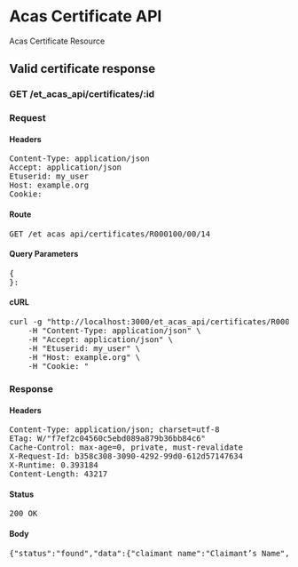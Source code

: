 # Acas Certificate API

Acas Certificate Resource

## Valid certificate response

### GET /et_acas_api/certificates/:id
### Request

#### Headers

<pre>Content-Type: application/json
Accept: application/json
Etuserid: my_user
Host: example.org
Cookie: </pre>

#### Route

<pre>GET /et_acas_api/certificates/R000100/00/14</pre>

#### Query Parameters

<pre>{
}: </pre>

#### cURL

<pre class="request">curl -g &quot;http://localhost:3000/et_acas_api/certificates/R000100/00/14&quot; -X GET \
	-H &quot;Content-Type: application/json&quot; \
	-H &quot;Accept: application/json&quot; \
	-H &quot;Etuserid: my_user&quot; \
	-H &quot;Host: example.org&quot; \
	-H &quot;Cookie: &quot;</pre>

### Response

#### Headers

<pre>Content-Type: application/json; charset=utf-8
ETag: W/&quot;f7ef2c04560c5ebd089a879b36bb84c6&quot;
Cache-Control: max-age=0, private, must-revalidate
X-Request-Id: b358c308-3090-4292-99d0-612d57147634
X-Runtime: 0.393184
Content-Length: 43217</pre>

#### Status

<pre>200 OK</pre>

#### Body

<pre>{"status":"found","data":{"claimant_name":"Claimant’s Name","respondent_name":"Respondent’s Name","certificate_number":"R000100/00/14","date_of_issue":"2017-12-01T12:00:00.000Z","date_of_receipt":"2017-01-01T12:00:00.000Z","message":"CertificateFound","method_of_issue":"Email","certificate_base64":"JVBERi0xLjQKJeLjz9MKMiAwIG9iago8PC9MZW5ndGggMTU5MC9GaWx0ZXIv\nRmxhdGVEZWNvZGU+PnN0cmVhbQp4nK1Y2XLaSBT9Fb3FqRravS+PGOMpp5zN\noWqWyosM7aAJSESIZPz3c1oSphsw9mTGVNlIvZ2+5y7nmmUUnwHDLysZcZRS\nLiXLpsvsW8baQZZpRYR0zllpMsmJcv13TBrEYzRbZoo74hSljPOwfJG+4JpQ\niTOo4xhKFqdD8+y3rIwgCIAzCl9bYM4S6h4PBf54MU22wvzz31l2WWUf28/x\nWxlN2gVMiZ+4lXainW6UcvvX2hvr7nUxyc6vhvh5kzGWTe57TC0NjBGqAg+U\nZ5MlXnzJzsbD25s/Xk/+ys6y9vfo/bvR9c31cHL9/l14ARREcPCiJRZMZv08\nQaw2lErh+rej8e3k+up6NJyMd7sNGOzFnMCJxuEJeDXOZ1g1uczOBruZFvtx\nTGuNEsbGy9Wielj6sonATeriblPmi3X0bjiNZzAAbWEbA6Kwo5FqH7d21rHt\nbdbMDnfrx5OIRZpJSowwsLbTgTvY9mlrAkge4xqPoodbf+9rX0797h2jmjhh\nKRVqi+XdZnnn63hZ2N3Sc2bPlWsXCUVkYENaE18LuD8myLUljIIgzl+A/ENd\nrVd+2hTffewJi7xY5rH9E/5uohmvHtf4uinui2ne+MFNVX3drHi7UFPiDOJK\nUNnz2/tHPND5h3Xhdu2cq0Uec8up+WX3qDhxDpawwvZbXlX1sjOfcEQLABUm\nIf/sU0NaOI4YHryN8WT4V1/VX3xM4mi+qafzDipDIKjepAdQh/WmnPlFtPRT\nU3vfxGYTorXa27yczv26AdRX2XYfpU03yNTOmvLNn4lrphQzHSIzJCumfpbj\nW79eVQB+iuXrclZ8L2abfLFDdutXtV9jmZ91ScIQZUNeojbmF0Hw6X1LiCTa\nMkTjY744Ho2jRbXe1L73DeQOwYNt2KHB+XA2A4SYrJuibFci9KWi24x1+VTG\nYu0plhHBbJyg/tdD+BOH9O5w2c/YpgRi2wqodb/ppPpRdsaIhgaJ0zy3xaja\nlM3DCzYZXuy24Yq41rVQtLpthhejE77INWoWFXBF87wrXiI7RBat7ncPUhIu\nd0ENA9Z+6otVnAbuHqIkgLohUF7FY5bfy8Lx5mfNPD43TtBWEmrhalxt9ymr\nPpEVVcuAZoSj8sOH2UkP5jI64m0eYUX+YvaUDZ0h3AgcwV8Qz//KiMV6vYlm\nCwbUuImw2wmxTR9NCD1mt14bp8n4LGaBWcNw252aeZEk0F1BSKzNdBAxzPxn\nqwmO1CJR9kHf81Z765t5NXvKP/bM5FD9rYaZ2JbyVrBI1B2kOpUWj4PIHy/z\nYnEKOAoYuHZWC/E88MkLzHoWT3GOcAGOud2Cb6qWMNae6oTTJ+FPq/K+qJdJ\n9HTVWBtiQqrnIpEgaXQhgSgbSqwR/aTV0QI0jUQGYxIVFtiMS+vyPAnpaQVp\nWPiYxR9FM989DgSHonfwCc6OqM40C9T+26aofSo0IaxlKPU9eiwK1b2TFmAN\n2zqlEj18Np5EMvJRhvaPqcjsmdjJQEttCAa2M32TJ6o2TWpGEO0QP9RtCbjz\n91VXNaEPGQQVZ9Im8Ipy3RTNpinKL7Gh0PqwQJO2R+QXGJt6P8OS+HCKnqPr\nTnrTFG1+RP43WKu5PelWeyn4lMjvpJoUkODSWSUSKXcQThJ2ZMhWcKIXlKAP\nC5+vYyRfvV8lvt7FknW4LdoXLlKPPB5/az+FeFnE2SvmjYXGTibEPVSbxI0X\nsYIsfefkBnlYwbZCiTTguoCWxBoLxnnqkN82VQJu3+0PGpKBoOiZuAkdhz4M\nm3K/Ofl85v+Gmx65LgsbqZB8VKIGiz7MSS++U5vmq5XP6zjS87vqu//8Os5w\nZbc/IsAwlF2Z3jkvYzAnvSs+ZoV8sqv00D1kr3EYSBEUHDpBwY6IfwTs1Ndl\nElsaiiI0YMJsFfFeZVzmDVoAcqJCSDRHnCPWNOs9uu3sL0bgfL+zx2lGB/dm\nrX+P8zrhZQSExaJ4vOO2R9msVlUdm+f9Pbw6pvkQlQN/Ikh9/oK69TIgoVil\nLnGATKLqBO0q1TZNRlCFJsLiVKOSkjRgdqe1Dxz6p6BdvgjaxOdt5RQUfWgI\nKJ3gOhCNFCkmrh5chL8q6K/u32aJl6MT5XsEfcz+AbIkqXYKZW5kc3RyZWFt\nCmVuZG9iagozIDAgb2JqCjw8L1R5cGUvWE9iamVjdC9Db2xvclNwYWNlL0Rl\ndmljZVJHQi9TdWJ0eXBlL0ltYWdlL0JpdHNQZXJDb21wb25lbnQgOC9XaWR0\naCAzMjcvTGVuZ3RoIDY0NzcvSGVpZ2h0IDExMi9GaWx0ZXIvRENURGVjb2Rl\nPj5zdHJlYW0K/9j/4AAQSkZJRgABAQEAYABgAAD/4QBaRXhpZgAATU0AKgAA\nAAgABQMBAAUAAAABAAAASgMDAAEAAAABAAAAAFEQAAEAAAABAQAAAFERAAQA\nAAABAAAOw1ESAAQAAAABAAAOxAAAAAAAAYagAACxj//bAEMACAYGBwYFCAcH\nBwkJCAoMFA0MCwsMGRITDxQdGh8eHRocHCAkLicgIiwjHBwoNyksMDE0NDQf\nJzk9ODI8LjM0Mv/bAEMBCQkJDAsMGA0NGDIhHCEyMjIyMjIyMjIyMjIyMjIy\nMjIyMjIyMjIyMjIyMjIyMjIyMjIyMjIyMjIyMjIyMjIyMv/AABEIAHABRwMB\nIgACEQEDEQH/xAAfAAABBQEBAQEBAQAAAAAAAAAAAQIDBAUGBwgJCgv/xAC1\nEAACAQMDAgQDBQUEBAAAAX0BAgMABBEFEiExQQYTUWEHInEUMoGRoQgjQrHB\nFVLR8CQzYnKCCQoWFxgZGiUmJygpKjQ1Njc4OTpDREVGR0hJSlNUVVZXWFla\nY2RlZmdoaWpzdHV2d3h5eoOEhYaHiImKkpOUlZaXmJmaoqOkpaanqKmqsrO0\ntba3uLm6wsPExcbHyMnK0tPU1dbX2Nna4eLj5OXm5+jp6vHy8/T19vf4+fr/\nxAAfAQADAQEBAQEBAQEBAAAAAAAAAQIDBAUGBwgJCgv/xAC1EQACAQIEBAME\nBwUEBAABAncAAQIDEQQFITEGEkFRB2FxEyIygQgUQpGhscEJIzNS8BVictEK\nFiQ04SXxFxgZGiYnKCkqNTY3ODk6Q0RFRkdISUpTVFVWV1hZWmNkZWZnaGlq\nc3R1dnd4eXqCg4SFhoeIiYqSk5SVlpeYmZqio6Slpqeoqaqys7S1tre4ubrC\nw8TFxsfIycrS09TV1tfY2dri4+Tl5ufo6ery8/T19vf4+fr/2gAMAwEAAhED\nEQA/APfaKKKACis7WNbsdDtfPvZdueEjXlnPsK8z1nx7qupFo7VvsUHYRH5z\n9W/wxW1OhOptsZVK0ae+56ndajZWIzd3cEHceZIFz+dY03jnw9CcfbvMPokT\nH9cYrx13eRy8js7HksxyTTa6o4OPVnK8XLoj1z/hYeg/37j/AL9U5fiDoDHB\nmnT3MJ/pXkNFV9UpkfWqh7bb+LdBuiBHqcAJ/wCemU/9CArXjlSaMSROroej\nKcg1891ZstRvNOl8yzuZYG77Gxn6jvUSwa+yzSOMf2ke/UV594e+IfmOttrI\nVSeBcoMD/gQ/qPyrv1YOoZWBUjIIPBrjqU5QdpHXCpGavEdRWZqut2ukx/vT\nvmYfLEp5P19BXEajr19qRKySmOI/8so+B+Pr+NVCjKevQmdWMNDubnXNNtCR\nLdx7h/CnzH9KzZPGenLwkVw//AQB/OuForoWHitzneIk9jt/+E1s/wDn2n/T\n/Gp4vF+lyHD+dF7umf5E1wNFP6vAX1iZ6pa6haXq5triOT2VuR+HWrNeSI7R\nuHRirDoVOCK6XSPFksLLDqBMkfQS/wAS/X1/nWU8O1rE2hiE9JHbUUyORJY1\nkjYMjDIYHgisXxB4qsdAj2yHzrphlYEPP1J7CsIxcnZG0pKKuzdrPvNb0vTy\nRdX9vEw6oXG78hzXk2reL9X1dmV7kwQHpDCdox7nqfxrBrrhg39pnJPF/wAq\nPYZvH3h+I4W6kl/3IW/qBUX/AAsPQf79x/36/wDr15HRWv1SmZ/W6h7BH4/8\nPyH5rmSP/fhb+gNadp4i0e9IFvqVuzHopcKT+Bwa8MopPCQ6Maxc+qPobNLX\nhml+ItV0hl+yXbiMf8snO5D+B/pXpPhrxpa62y21wotr09Ez8sn+6fX2/nXN\nUw0oK+6OiniIz02Z1VITgZJrM1jXLfSYsP8AvJ2HyxA8/U+grhtQ1q+1Jz50\npEZ6RIcKPw7/AI1FOjKevQupWjDQ7u51/TLUkSXaFh2T5j+lUH8ZaapwI7lv\ncIP6muDoroWHj1Od4iXQ7hfGlj/Fb3I+gU/1qeLxdpcmNzSx/wC/H/hmuAop\n/V4C+sTPUrXVLG8OLe6idj0Xdg/l1q3XkVa+n+I9Q08hfMM0Q6xyHP5HqKzl\nhv5WaRxK+0j0ais3StatdWjzEdsqjLRN1H+IrSrmaadmdKaaugooopDCqGs6\ntBouly3s/IQYVM8ux6AVfryz4jao1xrMenq37q1QFh6uwz/LH61rRp+0nYyr\nVOSFzl9T1O61e+ku7uQtI54HZR2A9qp0UV6ySSsjym23dhRRXXaF4CvdVt0u\nrqUWkDjKArudh647CpnOMFeTKjCU3aJyNFenH4Zaft4v7rd64XH8q5XxH4Ov\nNAjFwJBcWhO3zFXBU9sj+tRGvTk7JlyoTirtHN0UUVsYhXZeF/GkmnWb6XOf\nNkK5tNx+76g+3cVxjMEUsxwoGSaxLO9d9etrjJH71QB6KTjH5GplTU1ZjVV0\n5Jo9KnnluZ3mmcvI5yzHvUdFFYmwUUVpaTotzq0h8vCRKfmkboPYeppNpK7G\nk27IzaK7P/hCbfy8fbJd/rtGPy/+vXPatotzpEg8zDxN92RRwfY+hqY1Yydk\nypUpRV2jNoooqyC0njOTw5ZNbZDvPxbq3RG9fp/XHvXH3FxNd3ElxcSNJLId\nzOx5Jrn9dvjfatM+cxodifQf49a1LKf7RaRuTlsYb6ito0lHXqzB1nN8vRFi\niilVWdgqglicAAck1QCUV3ek/Dee4gWbUrk25bnyY13MB7noD+daE3wxszGf\nI1GdX7F0DD9MVg8RTTtc3WHqNXseaUVpa1ol3oV99mu1HI3I6/dceorNrZNN\nXRi007MKhubv7FF5wJDqfkwcHd2qasHV5zJdeWD8sYx+NUldkTlyq52+j61L\nrls1xdSF7pWxKx7nsf8APpWjXF+DZGGozx/wtDuP1BH+JrtKxnFRdka05OUb\nsKKdHG80qRxqWdyFUDuTXXWfguPYrXtwxY9Ui4A/E9aynOMNzaFOU9jj6K77\n/hEdLxjE3131TuvBURUm0unVuyyjIP4is1XgzR0Jo42ird/pt1ps3l3MRXP3\nWHKt9DVQAsQFBJPQDvWyaaujFpp2ZJBPLbTpNC5SRDlWHavR9E1VNWsRLwsq\n/LIvof8AA1y2meE7q62yXhNvEf4cfOfw7fj+VdhYada6dCY7WIID949S31Nc\nteUGrLc6qEZrV7FuiiiuU6gqjeaNpuoEm7sbeZj1Zoxu/PrV6imm1sJpPc5K\n8+Hmh3GTCJ7Y9vLkyP8Ax7NYN58MrpMmy1CKQf3ZkKH8xmvS6StY4ipHqZSo\nU5dDynS/A2qRa9aLqFoDaCTdI6uGUgDODjnnGPxr1YVXutQs7Fc3V3BAOv7y\nQL/Osa48ceH7fI+3eYw7Rxsf1xj9ac5VKzTsEI06Ktc6KsTxeobwnqIIB/dZ\n/UVkv8SdFU4WG9f3WNf6tWTrfj6x1PRrqyitLlHmTarNtwP1pwo1FJOwp1qf\nK1c8/ooor1DyzO1eby7YRjrIf0H+RWVYf8hG1/67J/MVY1iTdeBf7igVXsP+\nQja/9dk/mK0S0OeTvM9QooorjO8dHG00qRIMu7BVHqTXqVhZx2FlFbRjhBgn\n1Pc1wPhqET69bAjhCX/IHH64r0euTEy1UTrw0dHIKrahZpf2MttIBh14Poex\nqzRXOnZ3Olq+h5dHpGozMVjs5jg4J2ED8+laEXhHVJhh1jhz3d+n5Zr0Git3\niZdDnWHj1PKf+FLQMM/2xJGfTyg4/PIqP/hVmpWETLaXdvOuc4dirH9MfrXr\nVJT+t1erF9Uo9EeK3Pg/X7XO/TZXHrEQ/wDImtfwHokreImmvbaSP7Km9VkQ\nr854HX8TXqdULvW9LsSRdahbxsOqmQbvy61TxM5xcbCWGhCSlcv0tcxP4+8P\nwkhbmSbH/POJv64qm/xL0dc7La9Y9vkUA/8Aj1YqjUfQ2damupV+J6r9i09s\nfMJHAP1A/wAK81rrPF3iu18Q21tFb280RicsTJjnI9jXJ16NCLjTSZ51eSlN\ntBXK3DF7mVj3cn9a6quWuV2XUq+jn+ddEDkq7I3PB3/IXl/64H/0Ja7euI8H\nf8heX/rgf/Qlrt6yq/EbUPgJrW4a0u4bhAC0bhgD3xXoFl4k028RcziGQ9Ul\nOMfj0rzmiuapSU9zqp1XDY9bR0kXcjKy+qnIpa8lSR423I7K3qpxV2LW9Tgx\nsvpuOgZtw/WsXhn0ZusSuqPRr2zgv7V7edNyMPxB9R71V03Q7LTADFHul7yv\ny34en4Vylv4w1GI4mWKYd8rtP6f4Vt2fjCxnIW4R7dj3PzL+Y5/SodOpFW6F\nqpTk79ToqKjimjnjEkMiyIejKcg1JWBsFFFFABRRXA+N/Fz2rtpWnSbZsYnl\nXquf4QfX1Parp03OVkRUqKEbs2de8aadorNCn+lXY6xRnhT/ALTdvp1rz/U/\nG2takSoufs0R/gt/l/Xr+tc6eTk9TRXpU8PCHmzzqlec/IVmZ2LOxZj1JOSa\nSiitzAKK1rHwzrOpKGttPmKHo7jYp/FsZ/CtG88C6rp+mT31zJbKkK7igclj\n+mP1qHUgna5apzavY5iiiirIOb1E7tQmPvj9KbYf8hK1/wCuyfzFO1IbdQlH\nuD+gpth/yErX/rsn8xWvQ5X8R6hRRRXEeidD4OXdrTn+7Cx/UD+td5XB+DWx\nrMgx96Bh+q13lcWI+M7cP8AUUUVgbhRRTXdY0Z3YKqjJJPAFAA7rGjO7BUUZ\nZmOABXEa38Rba1ZoNKiFzIOPOfiMfTu36VzPi3xbNrdw1tbM0enocBQceb/t\nH29BXL130cKrXmcNXFO9oGrqPiXV9ULC6vpTGf8Almh2r+Q6/jWVRRXYkkrI\n4223dhRTkR5HCRozs3AVRkmt2z8F69egMti0SH+KZgn6Hn9KUpRjuxxjKWyM\nCitrXfDF74eit3vJYGM5IURMTjGOuQPWsWiMlJXQSi4uzCsXV7YrKLhR8rcN\n7GtqmuiyIUcAqeCDVp2ZnKPMrFTwd/yF5f8Argf/AEJa7euc8K6Lcf2zcNao\n0qi3Zio5YDcv510ZBBIIII6isqjTkaUYtQ1CiiiszUKKKKACiiigC1Y6jdad\nN5ltKV/vL/C31Fd7ouuQ6tEQB5dwgy8ef1HtXnFTWl1LZXUdxC2JEOR7+1Z1\nKSmvM1p1XB+R6vRUFldJe2cVzH92RQ2PT1FFee1Y707lfW9QGlaNd3vBMUZK\ng92PA/UivCZJHmleWRizuxZmJ5JPU16x8RZGTwvtHR50U/Tk/wBK8lr0cJG0\nGzz8XK80gooorrOQfFE88yQxKXkkYKqjqSeAK9d8OeDbHRoY5riNLi+wC0jD\nIQ+ij+vWvNPDMiR+JtNaQgL56jJ9zgV7iK4sXOStFHbhIRd5MWsXxd/yKmo/\n9cv6itqsXxd/yKmo/wDXL+orjp/GjrqfAzxKiiivZPHMLWI9t2r44Zf1H+RV\naw/5CVr/ANdk/mK1tWh8y03gcxnP4d6ybD/kI2v/AF2T+YrRPQ55q0z1Ciii\nuM7zW8NTiDXrcscB8p+Y4/XFej15JHI0UqSIcOhDKfQivTtM1GLU7FLiMjJG\nHX+63cVy4mOqkdeGlo4l2iiiuU6SG6uEtLWW4k+7GpY++K858aeO4DoYs0jl\nhluW2ueCNg68/l29a2vFetLKP7Ot3DKDmZh6j+GvIPGTk6jbx9lhz+ZP+Fd2\nGoJtORwYqu4pqI5L+1k6TKP97j+dTqysMqQR6g1yVWbGJprtFUkAHLEHsK9F\nxPNVVt2sdLWloWjT67qkdlCdoI3SORnYo6n/AD61m13XwykjGp30Zx5jQgr9\nAef5isKsnGDaOqlFSmkzutI0HTtEgEdnAobGGlYZdvqf6dK06QUteQ227s9Z\nJJWR5/8AFD/j30z/AHpP5LXnFej/ABQ/499M/wB6T+S15xXp4b+EjzMT/FYU\nUUEhRkkADqTXQYHZfDT/AJGO4/69G/8AQ0r0e90ix1Dm4tkZv744b8xXjPhD\nxAbLWrj7GFaQ2zLvYcD5l6eteiaF4pIb7PqUmQT8kx7ex9veuHEU58/Mjuw9\nSHJyslufBUTZNrdOn+zIu79RismfwnqkROxI5gP7j/44r0BWDKGBBBGQR3pa\n51Xmjd0IM8um0rUIP9ZZTgDvsJH51UIKnDAgjsa9cqKa3guF2zQxyL6OoP8A\nOtFie6M3huzPJ6K6DxTpNvp08MtsNiTZzH2BGOn51z9dMZKSujmlFxdmFFFF\nMR3fg2YyaO8Z/wCWcpA+hAP880U3wWhGlTOejTHH4AUV59X42ehS+BEfj+2a\n48KTMoz5MiSH6Zx/WvIK+gLu2ivbOa1mGY5kKMPYjFeF6pps+k6lNZXA+eJs\nA9mHYj2Irswk/dcTkxcHzKRTooorsOMASDkHBHQiu+0f4kSQQJDqls820Aed\nERuP1B4J981wNFZzpxmrSLhUlB3ien3HxN05YybayupJOwk2oPzBP8q4vW/F\nWp66dk8gjt85EEfC/j6/jWJRUwoQg7pFTrTmrNhRRRWxkIwDKVIyCMEVhR2z\nWus28Zzt85Cp9RkVvUi2qXV3bBiFZZVIY9uRTTsTKPMdXRU11azWdy8E6FJF\nPIP+elQ1zbnS0FWLO+ubCbzbWVo2746H6jvVeihq+4JtbHSR+NL5Vw9vAxx1\nAI/rVO+8T6leoY/MWGM9ViGM/j1rHoqFTgnexbqzatcK4/xnCRc2s2OGQpn6\nHP8AWuwrM17TjqOmPGgzMh3x+5Hb8a2g7SMKkeaLSPOq39LtPs8HmOP3j8/Q\nVV07TmLiadSAPuoRyT71s1vJ9Dnpwtqwqzp9/caZfRXlq+yaM5B7H1B9qrUV\nDV9GbJ21R6XZfE20aIC+sZ0kxyYSGBP4kY/Wor/4mxbCunWDliOHuCAB+AJz\n+dec0Vh9Wp3vY2+s1LWuXdT1W91e6NxeztK/RQeAo9AO1UqKK3SSVkYttu7I\n55fIgaTaW2jOBXPXV9NdH5jhOyjpXS9RzWHqGnGEmWEEx9SP7v8A9arjYyqJ\n20L/AIO/5C8v/XA/+hLXb1w3hBtussP70LD9Qf6V3NZVfiNaHwGlp2u32mYW\nKTfF/wA8n5H4en4V0lt40tXAFzbyxt3KYYf0riaK55UoS3R1Rqyjsz0H/hLN\nK2582Qn08s5qpceNLVVIt7eWRuxfCj+tcTRULDwKeImXNS1O51W4864I4GFR\neAoqnRRWySSsjFtt3YUAEkADJPQUV1XhjQWeRNQulxGvMKH+I/3vp6VM5qKu\nyoQcnZHSaNZHT9Kgt2++Fy/+8eTRV4UV5zd3dnopWVkLWD4m8MW/iG1GSIru\nMfupsf8Ajp9R/L+e9RTjJxd0EoqSszwbU9HvtHuDDe27Rn+Fuqt9D3qjX0Fc\nW8F1CYbiFJY26o6hgfwNc3d+ANBumLJDNbk9fJk/oc12wxat7yOGeEf2WeQ0\nV6mnw00gMS11esM8Deo/9lrZsPCOh6cwaKwR5B/HN85/XgfhVvFwWxKwk3ue\nW6P4V1XWmVoIDHAf+W8o2pj29fwrux4HsdP8PX0cSm4vngYCZxznGQFHb+dd\nliiuWeJnJ9kdMMNCK7nzxRXv39nWJOTZ2/8A36X/AAo/s6x/58rf/v0v+Fb/\nAFxdjH6m+54DR0r37+zrH/nyt/8Av0v+FH9nWP8Az5W//fpf8KPri7B9Tfcx\nrAWfizw7a3E6gylNrOv3kccH9ece9YGoeFr+yJaFftMX96MfMPqP8M13sUEU\nC7YYkjUnJCKAM/hUlcyrOL93Y6ZUlJe9ueRsrKxVgQw6gjkUlerT2dtdDE9v\nFL/voDWfJ4Z0h+fsgU/7LsP61ssTHqjB4Z9Gec0V6GPCukAg/Z2PsZG/xq1B\noemW5zHZRZHdhu/nTeJiCw8jz2z028v2Atrd3H97GFH49K67SfCkNoyzXrLP\nKOQg+4p/rXRgBQAAAB0ApaxnXlLRaG0KEY6vU4fxZ4I/tCR9Q0sKt03MkOcC\nT3Hof5/z80ngmtZmhnieKVDhkcYIr6Dqnf6VYanHsvbSKcDgFl5H0PUfhV0s\nS4q0tUZ1cMpO8dGeCUV6xP8ADnRJWJje6hz0CSAgfmCf1psHw30WMgyS3cvq\nGkAB/IZ/Wun61TOf6rUPKlUswVQSxOAAOtdZongLUtRKy3oNlbHn5x+8Yey9\nvxr0nT9C0vSv+PKyiibH38Zb/vo81o1hPFt6QRtDCJazZ51418N2eleG7ZrC\nAKsM2JH6s24YyT9QPzrz2voWSNJUKSIroeqsMg1B/Z1j/wA+Vv8A9+l/wpU8\nVyxs1cdTC80rp2PAaK9+/s6x/wCfK3/79L/hR/Z1j/z5W/8A36X/AArT64ux\nH1N9z59tLWK31SC6jIj2t8/HBB4PH413l3pF7ZqHkgLREZEqfMhHrkV6N/Z1\nj/z52/8A36X/AAqwqqihVUBQMAAcAVE8XzPRFQwiinqeR0V6hcaTp90SZrOF\nmPVtuD+Y5qi/hTSXPEDp/uyH+tCxEeqB4aXRnntFd/8A8IjpX92b/v5UqeFt\nITrbs/8AvSN/jT+sQF9Xmed1es9Iv78jyLZyp/jYYX8zXocGlafbEGGzhUjo\ndgJ/OrlRLE9kXHDd2c3pXhO3tWWa8YTyjkJj5B/jXR0tFc8pOTuzojFRVkFF\nFFSUf//ZCmVuZHN0cmVhbQplbmRvYmoKNyAwIG9iagoyMTQ4OAplbmRvYmoK\nNiAwIG9iago8PC9MZW5ndGgxIDcgMCBSL0xlbmd0aCAxMzgyMS9GaWx0ZXIv\nRmxhdGVEZWNvZGU+PnN0cmVhbQp4nMV8C3wU1bn4OWceO7Pv3exuks1jd7N5\nb8KGZDchkLBDHpAHkBBISIJLEkggCYGEJEQI1NAqglQRtfUtvqhW20p4iKCx\noFBEra1Ura1Wiy+q1qBVSr2Q7P7PObMbguC9vfd/f7+7ycx+c+bMzDnf+/vO\nNwsgAEADNgMGVFctdGfPWbfzGG75C97qlq9u6dG8rbseAOgBALHLB/rtcx+Z\nhQBgpuG2u1f0rFydt+BUGgDs6/j4/MquDSsCge33AcCfBGBWZ3tbS+vzEc8P\nAlCGrwe57bghYga/Ex934ePE9tX96xPT7Q/jY9wGznV1L295b8foOADlN+Dj\nTatb1vegQ8yHAFTgQ2Bf07K6La3unhJ8bAeA29nT3dcfN+ddFwBVw/j5DT29\nbT0b2v4UBGCBGo/3IwBZA9wJONz3Xi4H90iSv5mHwHr0uACQimcZjmURi3tv\nBZM+8xba7UAC9ouIjw80gFcEFXzKDuCDEx0gxhfBnBqw8Fv8PYh7c2A6sINU\nkAYyQCaYAtwgC0wF2SAHeIAX5II8MA3kg1mgCBSDElAKZoM5oBxPbS6YB+aD\nKlANasBCsAg0gEbQApaB5aAVtIEVYCVoBx1gFegCq8Ea0A16wFrQC/pAP1gH\nBsC1YD3YEAwS/PxfPTt4BhiAMRgInsbbueDXwS+C54GI4S+Dn+GjT4OfBI/i\n9uPBb4LPB08EzwRfwO2Hgh8HnwseDr4V3Bv8U/CZ4C+D7+Cjg3j7bfApfOYl\n/PdUcCS4O/hw8LHgI8EH8fHu4M/x0e7gcPDXwReD91AK/B99+HjexH3FnWI3\nsX7mPaAHIPi34AeB9YHWQAPzE2DDXe4ET4LD4AT43cRFI+BF+j0A9oGj4NXL\nbvhD8BPwGPgteAd8OdF2N9gFfgGGL+u3k7buBk+Ap8B+8Cwg0roN3IZbfwZ+\nOalfN9gKbgX3gYfAGzAu1HYMmaA8gs+AGp2CfXAHsGKOKQHXYJpeB27E4zoJ\n5+K2QtxWjVt7MYVvx62HwcmrIKEQ1AE/6MScsRf3eIG2pePWRZh7Ommb/FmL\n5eMm8DB4HDyHxzWIR3YbuPcq9/shciAH5q1P8JWvwJ+iE3hGj4MtvAkosQyf\nIlhl/RS3IPgBAIHW4D+xNC9D59Aj6DawB3WCuZK2dlFebnKSLcKoUXMsyrAP\nM0mlzlJnS/t2e2m7fbuzpLkkM6Oypr60JMbhaMjMsOPmEvswbLaXDs8eaI/a\nXko6DBtdwyiplGydw9KPmzHgLHE4HPhMxKUzh4JHb550ai/Az2pfVE8eSbbm\ndvswi0/SXQxuCY2AnGtvxntnCR7AVdsvG+Js5+zm7dtnO+2ztzdvbzkU3LzM\nadc7t++trNzeU9psHwbV9cMQtz/745jh2Tc3DOub2+F0PDMyiNk19b4YhwHf\npXKhs3JBY729dHtz6L6hlmny0V4EivY64bYFeyW4bWFj/WHM1PZti+r3IYiK\nm4sa9ibic/WH7QBItBWRVtJIDuzkAFRCPOp9SKD9Yw5LAGymZ1naQI+XH4KA\ntgnhNgiWH0Jymz7chnAbK7dJtI18MKpQ8aL6yaPGGxk7ZghElIEC8Jgh8Jfp\nGR5rdbK5X3vvNbqbmuUwOAxJeAdxrwubOXCRfAMM4KsxzwNuKeYxBea14/sl\nEXKHgt8eUKv5Wj4MKA4Fz0kDBKrgSxVIFJUC2gohNOGLRCWzlYWsieP4TXyf\nAjEepaTXo1qlpNGg2iylpOxRMkpRyTNwkIOcoFNDXiEynBokYsVchNVuJ2Z8\nBQBr1PiUknNxudw8rpZr4zZyCq5VpT/j9+vPu/3GyHw/8PkLfPn5br/LNTo1\nC/q36sf9R48elb+EoxC3u4Df4WQcjBM6IiDklr5x+/im219G8VDYFLgYuAAf\nDLRwp8bWo3fHkzD+sWyzD+C5q8DOZ0Qv4PU8wpM+KiXqdKiW5yHnRYzSCwUW\nCFAAfRqdBvKiCWrJBOGh4NgBlYoC70gqcgUURJEen8Voo8DnBwgWMPAZBngK\nHCR4hF1q/XlX6DOejWdY4C8AvlHfqDHf7VqLZ+fA9DKHNvaBMRfz1tg/GB3Z\nuFPDgfbh8bcx7fD4ubvx+PVYN1yUFgowDmbC6TA/rlRXZiqLa4R1ugZTN+xA\nzco21XVwncqA4H7cW6+wehAlENnztRLmdMRFeRQMoZDD5pAcjMGMZ6vBLCDF\nkVlpYsmUNGrSXRNF5qDR6LFrAPAkJQtpBdGMSNoZE+AohrgwhrgJDHEUQ1wY\nQ1wYQxj4B0UM12WfQEz2uCvb7fJjgpMj/yimfwFFEKG/MR9zwFb94HgUprvD\nAR0Gp8GRbYm0WMwmXhHhSU5JTnY6DTnZuXm5udzdgWBAG/jsBHx464GyBUse\n2dGS6XENVH92cunNUzNdqHp8mDvlzMy579qH/5wHH5WWJ8RFjv/OkZm+GoS4\nZABjmQPrDiKGxfyAJ/2pFEHGi0VPp8Ds///FE5+HeIK/xBOjfkOO20U4grJC\nDmaCgbGaE+hT7tSFvwIiyIA9g8ckgDelazJgBpuq8CokKLGSolrRzvYolBY+\nWkjhU4U6vkFo4zsFQTCR60wcyyGgwRsELFAwLFQILOIYJOiUNmWVckjJgiUQ\nT4kO28QeCn54gEyNDc8AA4EDZGYY+PQA6YWBr+icMHCBzokAkppMil1SxQ1x\n6BKhMUHPhefoytd/jInqI7Ity/Mo/od+4IcQkxPmQMieGT93Yvzrd+Fd8D4s\nuCPjfWg90zC+At1LKNMX/ISbzX2BbW+3VMdBjcibLDBGNJmTzLnmYtMSoV5Z\nr12iX5LazLSYetCArscUYbFYPUaUnp7s4ZUWsDZDlwF1GbYMd4YvozuDs5vV\nJkJAdSyZmbrdRUgySlQQEc8cN9nIUJN4XsHzzoTElGTk9RjzchNzMPOZnZjp\nEsgZs4mwIuG+HG52XkNZ4a11jwT+tay5q31ZE9TsXv/l7bqNX29f+/Sc0nm1\nxbOfa7/1wmptV1R6ZETMkpYmmPTiIZjQ2rJievnfVy4tn1f5yZ0PfDinYs6y\nZVjm+4IfcO9wX4FI4AS/lhJYwPIqtcoYCSL5aHW0cTFczC1UNKnqNfWGpoiF\nkXozpo4URUgo6sl+QNxgRjEeM3J4RGUUZljKfFFmJsy7GDhD6coQ2hOSM+QW\nHkI+pi9JlwR1SbYkXxITz5Ir4806I7lMZyHX6HhygY6e0bUnygw96iIIlCGq\n5LAAEyRCi9FsQlfiMUIPnAnAoAc52YCLX9KyvOGaiw8/EAg2NrY0X1MPuXsf\nCs4JjH3wUWAcCu+/DxVccmvg/UOHAu+1tK1oX74c2g8fhI6Vy9o7xltgApwR\n+E3g/cC7gZdhXkiauWlYckTokiS1wqbwKEoVCxQtirUKxQAPdRDxNmjmPXwJ\nv5BfBZv5IdiDMQxZHjXCWh4hBRSwMWMFHiIFsZBk2sRCUlRh4AJFqCICkDaC\ncQoQFGHgQ6mUyA6gWgEYySUgmWAWUM0KlFSprFfpVJIKIdoLqUkvxJMzKILV\nh6RRJhY7oWhYISSLE2L6eVgovw4L5Vk6NLZLOUnRENU6yRbhzZCfTzRtgTGf\n6NjetX4/MapEIh3QkMNN++f4zMMwB91wmPNc+C136qLEHsV4vQk7E29RW9om\nOUU2m2eUTDYUNKuVgqpRaWI41MioydgZdYjL3qdqBAMfh9ktEGa3swcpt62e\nsJLnsvXjeDsDfOPZ+B+Py+Hw5hicXocZK3n01viBY8fQ3GPH7mYfvvvui01y\nhMSepX5NnxQNWS/PMIJOtIlVIoMVHJpQb+clJUUTVlTE9flcUlHbJYQM1+cH\nQhbr6yssVpA6R5xbHiFWa+Muqs7k4RF0eR3s2fEvTox/gUfiuPBXzjEctidD\nhAPBffuwh0EcDjPBBGEtr8AoBMBUqRDDYHZ5U7JStmjFDAERB+kDTQpqbBRh\nHlBM8IBCCDHj2TAzyoPFwGnKAxj4QmbPyTyA7axffw4bWzJ66oGM0hkQ5wPP\ngh0a16Gt4xtOMM9wjsA1w+M5ePB4HvegqYyIzmC/0y6ZYJEOOxE6rgpUcU2g\nicPOJXLn4Du6/fRmXgcjju9EPWjq0+RaHCEpItlNwAVPSpVMIpMWkRiRVmIv\nSX4mXXEwCSbZ4mKFyKLUBDaOg/pYQcqEtsysTCmzOrMnkwNqKj1ULogk8RTG\ne2smQWYkQUWmRM0tVXxQCNnkzynHQeLOGigDZNFOsSGD/DU+TQ3yV5KL3BUi\naqBb9EmqWB19po4+U0efqaPP1Fn1hIco0+jpc/DxHyQDeZA+mfTWU/7SE1VB\nbq+XdQYFLlIOwkBQcpBH6W1W+hgrfYyVPsZKH2O1xhKBIU/BwBmZ3LG0Mz4+\nT8kdS+hOnkUA0oOvjVWSW8QSTiF3IYCkJU+KbbHpJf1mPaN3T9hjWfpd2frL\nj7E60F/qImsMrNCxiijw+QrGsw1YT2DzjVWEQfa6sAHEXphh0iGGc8y5ucRE\n0r1ZETmiMUfWLajaVcWwMjjvvnkjI/V7lvc+mNI7surQHrSp7MZUV0ZVYWRh\n/LgXbarYkupyzZ0x9mvWv6m8prm2ufavJ0n8cjjQyu7EnBQB7DBBSspG+eZs\nezEqNxfZ64wrjdcJm2KVWpGPLDKwai5e4kWV2hTW1hg4T8XBFAOIExNS0q+H\n1fZXMp5DelpWpBQ4SykIZMzLgJRGJXVngi3Bl4C0MSIljkgpSWCewnhvVYcp\nqSb2gD5BTTurw5RUhympnqCkmie3UJNRkrtg4MuD5IHqbY5LghwiIJXmS9Qi\nQk3lGqtzPzTJjktyygRRjIxHphJ1WNid8+cU7W9dfEv5yEjlc52vfPDi9lsX\n7K6s7it/YBgVbPtgfsWC5NRABvcf63y1gd8Hvnjl5Oz88a2J1jexVD+HRfta\n3oQ1wg+kFAShMIR16u3fL65DOIgMIwMDp0Mus3rCZQ4JJpYvKqgslUosQAcp\nsI2dmLqfzvwMUWBE2+CpwWtHRvBQMId0Bj9g12IOUWGf6YJknaH16D2mGZZK\nbYm+xFRpEXQ+kTX7GKU6bM3VYf7AwNeShuI7JloKMcFYmE1Oy1IPokIn3qHy\nfVXuuCAVytwRrYu2Rfuiu6NZI/WwjRQrRooPYwxvIbfmo8gZXiBneJagAAel\nASma3J3Xk1vz1L8i5/B+S9T3WnNySB0u6m1N8qpkimMnlRB8beDTv48GPoOR\no3+HUS8+edc9Tzx5952/QFMCXwaOwwJowH+FgWOBL//8xht//sOf38Z0LsQy\nN8T6sW29WZrFUl+pmm/me3heZBRcNBPJzYblTD1YDDdgC6Gw4ks4K8uw5WA2\niwCDcAiiRu2Y+NjKsYDo7ARRn6cGsaACdIJBHGndIupEyLARbCnbxq5jOfZH\nAo4V8NT8LgOOFtwkaqDuCUkC4P+jctTgjKBBw9B4/8uvB4p/CxfDRtZ/QQH/\nwKaMHWcKZG44wzZjbojCMfNJKSWZdWmy2BmagvhitlJTGd+oqbZ0apoj12sG\n47WwwGbTxRaaWRUJ+KIJ0lUqhU+HJdkhESI5KFNEEw7VUMgK7CFuOCeVUJLf\n6iABtc/B2CClNaQuHowxRhFaG/WUCyitjZTWRnreSE2PcctENIz5WxZrQtMc\nNw1GXNRYjxKpdlyKN8xYvO0ynY3mkAJmm8denpnrubWu929TlU0nVgc+D5yE\nrnMf/vMZeMedd+1Xo5iV90zNylqS8VpqLsyEZmiERYFvv0n/ySP7bpCtNduE\ncWaBaVIEY7aY15kZvUYoimC1OOoSEJEX6qqGBQeFjRxpoRoWWUmmIKxYx6RI\nKkTsJGc4IYS4QFjJniZWFGOQCiBQUmySfEQqla7bomxRzVFIr6JYVVGdoaLa\nRUWlSWXVhFWLhrg/5EmasE7RTOgUDb1QQx0/8jQNvQU+/geVXQJQPavZFnmF\nnp0kaSGzSPxmH81NXGYOL9k/M9s0YoyKXlo57+fE3I0sf/rXaNO8rcnpaROm\n7Z3XMMZnBj9H49wuEAP2SUVqzsq5OEalV8zUqJRcTEykjxGr4obikBbcHCdo\n9HQOeooIPdWReooCvVUpKCSNPg+7fe9LBuo02qmfqA75iefDfuJZyUAdxViC\nAwW9B279h6z8FJHUd9wWO3m+2dkyEtz689l+4pa7fTk5eI+nnkQNjBd75zkk\nc4G9yEvcica9P5j6i31DQyPwhsAmIcoyr2pKq0Wp1BoPvYpqdsFZgSO7Akz9\ncldqUowY8hSZXqxrjGBEMgGNXmPXMGpRhzmyWKnjRJKLOUOJS+11KuUdYJJM\nPSakDs2TIkZBDaiCIkZhFcO8IU6YnZDBDiNFnECKmEiQIlJXSgznRDHwH5Qx\nxG0RVzIGSd4Qu4vdI7eBsgN0XuEKMb3K9KrcxY9Ujoz0/KJhakYGs1Mpzisc\n+xvr/1ljJacg2moPRsH13Ls0t/uoFAFLkKTS5CGG5zhhSITi7VSYMqjoNLN0\nBiydLkuny8pJGCv2zIlhbR6iMY48c25i5px6IisXCm3Oh4OdMSrFJNiR03Pb\nhEsm92N5th/LZtdHgwaIac4Q63v9m2+qR0a4qGMXkjDxiJ+GrfBObJCJn2aU\n0jzIq5thzrKXoFJdpVmyL8a+2pCwMVYd9tUg9tWUKiHkq/HEVyOaBIV9tTDJ\nw9b4HEYMob02pEa+CBvhc2Ej/M1/6qIJ/66LNuGZhTTIv+WZXeGYfb9fpsDo\nM1zNL6sqnvPkiqYdperhkap93Sc+efGGO2p+XoYds/v3orybT8+tqspM9vCm\n8TdnLQy8Hjhz8vdzpo1vTox9jUjRXoz9xZgQFhgjmVR8tGJQwSDOLHKGIk4J\nBdNVVfj5q6jws1Ic1eHCFZobhdT252E36LyUQ0kg628adoDbZa0dUtey6r5M\naQvhhKMwEeYItLMQ5koh7IcLREFRpS3QWwhhpY2Bf1ISCFsnK205cLlCWCkZ\nCkI62xtSXTmXVJYhh1080vRUx/DxEb01pq6m/FeVI5sqq99+Hb01fkPtBldG\n6twZTBHm8HaM4zh2PUgGObBDalArWWe00uxkXUYyqAy6z6T7Bu2C+GsyOrTN\ncd2ZG5WDpp64jRlKJKQWZhkkAzIY7EJVLIyNjfLZ2amzBEwfXRyMM6R4pQkK\nfZdU5yRLiERxKsBTChlDgnFGDkYB9SqBNUSlsQMhOTktoxAYQ1JyTjJTquko\nvW7z6rw2r8/LTCGKj1w7hXTRkEumCOSSKTEq4t/mkWeqaGpHJZB+qliZxBSm\nWUGVhRKaJrJU1Jyrtni+Qx+//swlE2PI14fkRs5MEJ/HbyALALKJxaegTDNZ\ndLye3LzcxDzvhN11emVNi8NRxsCH8rJEluKei65NdQ/W3PWH1W0rYPzuzPTU\nnsKKgy3KvNfbBvZIvqLn6j4rWdDaf+3y3dcaCo2RtpP3DT2QmWkX4qRFUZH6\nlKQjusQU95TbuwJxMI8zRUS21Da3zMNytib4CfM25oEcuFBazCMxxoyiY5LF\n9MRssSCxSJybuJTzWxY66tyLsru5LkuzvdXdlm0a5IYM/fYNqf2u7XCbZot1\na+pP4L0xKqCNSmPjmc0JOLAliE1ISJ4ZzyqIv0wRrVCoZjKiQ0vw7yLYTqMC\nlUZFKS3GS53TKOphRikpTOUkCkvS0zTpqw1zkJbqT9KmjQGOKAUV4xD/TDht\nuAdlIVOIcybCnG/DGvZbKYVyzY4Q1zR5h7ycggY1Ckp8hZWa3xs9lMyXiE1y\nDJj87gk+mHBw8Q6TPJKqSKIkiYb05lDJ9HpSCKHxPyV87qQMvNkUSahOdszb\n4+9u+v1sZcM7rZtuTk7uSv2h946N+dOn/WpV62slyrLfLV+5w5W+1PND1/Vz\n5sCie47PcL5RXFVdV5SQECVGaVPuWlM6mOXOm+p82VteNb/U6bSoo5Tx5RWY\n1h3BvzHfsNcCB3hamqtzVjmRCyZo0y2JUdOhVzvd4o0qh1XKEm2VZVZUA6zV\ndsA27SDs00bo9SafmnU4rNiN0znpcqlTji7VIdS+H0bt+9IUitFbnJFUhiJj\nRCpdoiDnFQhqRZp5F/mwfyK7JVsSwqI16gpBk5cw/DDkphH0kVhhEu4s8qpZ\nXg7zzdInmja8UlZeDTP/1Xx4nrLumcUPHX56d/6AO63MrJydmT2nrOwvd+Bo\nYVpuyqnisrdff+XP8VFmtwFAaMEeWgH3R6AD2yQvN5vn1YyWKcOqzGAzIA7Z\ndFCnU2vphLXUQmjtyMd0Mz0ME8oTT/gnjCWUHz4nxdHccTxNE/M0R6wns2X0\ndOXRHdYc/hzMRPlYbbhzqG/qy3HTNVWvw+DwhiZncLAFY+/A3MArvp1JU7zs\nfTDrbubMNrMpet6sCy9ifb42+BF7K/clSAB54AYpX2Cj2TS2IKnA5Z0yN2mu\nq3hKPdsU6Y+qiemBG5N0hrjsclNauYmPQ9ibreCVXoPodADRSiXHSVWwnpJ3\nV74u35aPMhxWKppWlib77pwmLzURmcCKb9RNsvDEqzbmj7plfQfJYgl7SQKM\neRMU9FAKWoyKsO67tACVm8ve2tC4JHD2sOeaRGVc56z3Lpr8u1uu+WllfQPM\n+FPXodLaa16Rprm7fDsfz5Uyu4rmPzQbMkzRscCLPb2bVOojuhgofjYtK9FT\nOHL9xzC+uHhh4OLu+0Y8mSkHHm1an2kzp6ea0zC+bsL273FulOLrp9I0XmPR\n5CflTM3JK08qmlqc1wTrNNX2akebY91UrZVJK4+LiIisiGN0yFvOKK0ZbiNG\nl1GkiiXk3GGNQ5VQWCy+kHTUfN0vY9DtEIlvQp33uwn6RkMaheLPSBA4itGH\nkTiBQEDxdcWSHVCEDcUEAicv4rGPB97685oDpXX+Wn89tByeUZ2mjF074+0g\nMC96dFXTbXPrG17N803pKay9fR5Cs/KnrPLd9hj86KPAByXFC6HxhRMw+9q1\nQ0oNRmXgm09yvE5v4bO3+Acz7abUdEuabdcz3oy0vdjHHwy+z97PfQOiQSrI\ng8JhkIz1swZPL+lQCEgMA84wkECLMwiU6fKYcxI8KZ6cEvOshJKU0pxq85Lo\nxphG26KEJldDRtPURTmL8pqFZdplxmXRzc7mlAHtgHFjxo3GOB49kfyYGyVb\nlG6WiZujR94yTBI7iIAREcCt1KQ5gCXZDiyUDg/I2Lc7NJRCNLDWZDv4uzAJ\niL7GVPhY1uh4hyOhtaNyZUNkvr94Ub0U35BxUwZKy8hmvO40d66z1FnnbHXe\nk8xb7U4mOY4oe6rx/Q2yicdGnpAtkSh5L2F1TDeWLPKbLZaJPBZR9rm58rJ/\nyoSZvz/wxsdfBz7Yef36Pmh6669Qed3gzT8Z/dnm6x5eUJP046Llc20LBtw9\n/sbVz956+x744AtBcOHYppdn8NLdvT8//ceftR3L4wuGUdWqofUryjrSjNMj\ninaM913TPc2SnDD1551bh+/EVqAEx6dGPh5EgZeklVaJYMNKSysEU75pHcdg\nNegzA5V2pmDgNAIQJRGJOlELhMt8YH6SDwypa2TVGYCWBO9aC9GGWhq4a+k1\n2onYQzuFPEk7kSXWGsl98PFFKaRTyb20N0VfHrnLoTuO3bEvRV2rHLqqRle2\nMbpDdsAsr//giA6jngasRqWtNXnDargwsH9kaOjEc762dG6pGLHq5uRdY7OY\nI7uSXnpLLYQ0AdGcKuAEW6WEXJiv8qhnGGdEeeJLYbmqRF1prIwqiVeby0Xk\nwMKvC8d2Osfk2O6cFEPFX06w7koi684ohiIsxsGTcD+CFupQNcpTW8jfLa85\nj4Yc/dFw/tMP9chhRwa90WE3wtxc71Xl/NaLgW8D5/51AYpQ/a/AfzijoxOd\nG5qWbkxMiLYkOja0Lt2EPgt0B26Cm+B2eAvcGBgae3rBu/fefXr+vPnzqyrO\n7rj/Dwvn18zHEVfww8DrzDU0F54rJTEQcNACk+A0UA5KYB1cCa+FN0IlNCLG\njSApxqDLZcDnJpUQW0f9W4+K0AmZa8ZzfoVe4U3fjihKSBz3HMbsFu4USAd3\nSYVKwSq4hELBayi0VAolhkZhUVqnMCio4+Ks5QRZ+MFJjookPh6R4o6QXbIn\n2KtwOEG06RSCsjgq1XFawklx1I7GmRzAHieGxP3BDFIfgcT7XPozRL9SyQ6V\n5Mhump/aKL+c/LkUyIbctLzJyKbZoLCuZbfMLSp76frBD+dra/7SOWeLJyPT\n6/b89Jr6R2cwm8dnuRodGw7Ora6Hf27/9azZlTmJb3jKU7Nd66vmddqTbVFq\nFNwT6GfZNE/eU3ItFHtnqBbqL1LWdFNhXKWpMq5au0jXplNEe4BCr0AKhRjl\nUTIiLXJCBrMdZAEJ9AB28hr9tyE/N2x1vgonJD89EMpBfi5HW6DboXP4HCha\nYRK1oWSSvDogTizJikIoq3Q2nFWSl2TF8O0w8AkNr8VJpU+0JiyUKqCFT3Ld\nk5zHlxHsnCh4Ulxe7MTeWTpz3h8eOnEC/uTGZ8tq/b/LzcvauPT44+vvdLtT\nWN3yJ2bOmzf+FncqMyv/ya3zehNtMeO/crmzOklen6xMs37Ag1ukWclsGp/L\n5vOz2XKeT+PyOYlbwDVzHE/S+ayVQUwqSGGmgTymAsxh1sFBJAAOrWMgwyEB\nQYbm9RNDeX2S1WfBLYJOwK5FBNPGrGNYJpY6cz9SYKby4+n65coDn/+yzD4g\nfj8WBZrXDxQ8H/D9FjbCxaz/4qOsf2wrswGP5gU87j1Y1lTgglSSiv4E3xUZ\nEeo0NhiHbJpM6NZkqSTVIlUHGoRqhBhoxV0F8QBSKRmlgDglp4CQE1SoWdlD\nxITqnlQaFgONXSNpkMBQzctQnmBofpSh2pqxTk6offidhNpEHm0is3ZGVtQc\nG8qr/UsuIsAAddu5m9RXzyZiKZPLMkLrHlv1R48O/jOKPYqhcVL7uNbhhDS7\nSOqm2D3fBqTBkRFkGx3/D/hZf+DHvGnMitzjYxhbD2Ns3cZ9BezgA2lBta3Z\nhjiGN1gYsyHRMIObpvFqfXG++HxbJVemKdVWxVXFl9uaGD/r55aIdYam6KUx\n/timuKb4TqaVbzMsM3fH96B+w5B1KHYoPokhfE1TEWTJxEfFRKfXZQru2Cyd\npON1NNDBezxZnU5VEYGQrQIKNiQ4LGqCOwvFnYUlvGEhdIgmF1iowFks9l0J\nugRbAsL4vsehP489fLKTwxwjdZhpyOjCWhTvSGWgNzekgS4lBKj3QNMBCgd7\n25i+440lR3fcc9OSN9uUc0a7P4GsKz2lo3LVx8sZx6nGAw3PvjvUf71U9Afn\n9Peer72jaOb68o7fLMJ4vBfj8adY4/CgSsoWoRIlwjJYierRBkaBFT60Y07D\nap2poNV1gk3YSIo6EGJ1RN2zpDoCC7Uxn9aMGPLdlKqjW4/K/E6KR346vvSP\n6LWxYeYi+/VFLZewB194R2AH8sE4bFe8UrIVpkMX8oJ8VArKsI5qQK2gH/yG\nIUxex+KHICtCyO3HlkV/Trbv2KxEIF/gzO1PwbjxtehWYlVuDH7CIe4LkAXt\nh4E7VLaUGa5fohmf2wkURbVcJN1b6N5MQzWTkmZ/RMYGnDGCyZYmpEYl2hLd\n+UKuflqE15abXiGU6ssjSm0VKSXp9dh819pqM1dFr4hps61wNbs3WnpsPfb+\n9P7MG41OUdLq8wSy4xEwWFPZON7hSPLQsMrDKx2pZiuNB63EAaDpJavBDBxW\nEYQL1+hKgI5q7/5sXXZPNhI7p8rGa8J6hUwX2YizSRxTc71hcWq7YWXqBsNA\n6k2GG1PvMtyTqiRuKGalsEiGzVsiMW8szUJMJCGIY0oCisRLPqnFwqEF5dVv\n3flwILhFuxam/ujQay3LK/csO3EEFnzzAOTbtLWBv9/24AvNG6Qvah77OXxi\n8ZMzpLKCGd8uXbG9b/lSq8lqSn/10ee+LMj4vKzphnZ/Z6w21Zyxj1BtHO++\noJxgP4jqoAAyIZE5JZEiN/RBBN1+F/G9ceRLUvJffPkl7k2qJj/iHsHUTgSv\nSDMUUOR5bRwfoXVovdpyOEu7QNvGt6mWa/u1/bG6BK/khE6nmtHrIz1qFOdh\nlAMiTNAniHoHWZSOoKugXYClOSJ9yIKeD3twH4fp8Xk43XghbEMvSk6qHNYl\n65KlZGQ1izRhKcbKOXlqGtuTZCfuUtJ21JUT8llHZdKFrWISCYxpFaEeOGQy\nyD4HWQl1kDQuFijukcHAX7c+FXh/xcoe+DDsGoLiPUbbQH7pnu4LgfdgFuSb\nj5QF1qKFa6YtbG5ugc5jsA0+UFj+96j5Vlta4EjgbOCvgSPJ8XA18Ti6Ag1s\nMbsJ+7hZ0C1lFkbMTM/OmJ5VIlZGzE0vyqjMWgL9XKOlE3ZxnZZNXI/dkMAZ\nHeZUSc7hhSuzjkoxdNFNoZIYzZRZZoWOh7wjMZuGEsZwstcYTtURQJLXiK2A\nj6J59gVySp5iX09RL5dcpFOk0/ojYKXmTCcrZDkXn23L9mUjF00luag1c8VE\nURpGEdomkTtFUVmLonYvimZcomhPAuP9lqmTVzRI4Hf15O2orJbpaoePLBFi\nolzuItLMOzJMZPLychjDpHwUWxwIBM41PFGjnHKytfk6pzO+9r71J/++YPas\nZ69pub5cPTxS+UPpvn033FPzs6HAx4Hz0ZFHjd4paSlrSlaUFEMHVOw8NXdO\nVUpq1tgfUUtC3OsnRl70hVe2sedggTnfXdmG/8OVbcOklW11iP3HwnIQCK1S\nhRe7T4cXSy5InkmLJfJi96Ul7u9bLblsiTsUiocXtC+tdNOB/y8scf+Xa9yG\nf2ONmzeNv0YXuYkE4WimOLQmiKSkAmtW7DR7lbUotsxez7fzPXrRCJGBi5ql\nZaEQX8QpDVdfqDonR7vImiCFFM95yflvyASJmzOvlAt5fTAUaNKIKCZGoOUa\nAqGga9KiFA09BdpToOUbAqWMINDlpy2Oy2pxLkPmOJUNEF4C9F1afpokBIbv\nCsHIguGVmOtLS55uqd9WOTIyd/2cXcPb7qzevW72fOiBhh3vz59bnZQCP74Q\nRD9MsP7llZd+Pydc9Xwe+ypqWC4tqVPCaWgal6vsRs1MN9esHEI9zBDXo1TV\ninXKRhXTyvQz60SGUyJGxEYYsTRHzdLlJ5YmN7DCZ0vYRSz+KLDdhwpBVKqw\n408YWUOLWU0gfmLdYJ6cxZNzoJQKdDkitBgVRbEul4St1+q0Nm21lgm50BSz\nHC134iIU+v9+3evn4brXs6G6V81/Ui1liAxXPpN3TFzYKTjgYTtZ5G/A4L5W\nFvob6FIE9PcCfy/mfhgqi4YO7vyJwLKBQNthqIW3wM0wgmPG7mI6Loxzp8aO\nMYWE2+dhXbMf00AJNOC05GA1Jk2ixqMp0fRoeDV9pUatKcM+qZpXiJpyslB/\nVK454jjsUDKCT1mFgxOdzqZDCjUbZn+WLGxr6TK/XSlq+Cqe1NR9LGdOoTL0\n0smFcCndWSmb1h9BHW/jfTzDJxOc8rQ+IFR4JidSKOZ5Oiw+XOKcI4f9xvwc\nml/P99PkESkYLhjPDscl4+xRF3ZhaXzqhTmGHIcBsvvfOzqeh04dei+wfPwI\nfDTgh4+eYcrGetFD482EPzOCf0efY9yYwVrJ1Ak3QWTMMTPYJnoYMSLCaALh\nZWHqQoSE/GxYq54NexfvSNGUpYyUpRBlqWsjdZHYz7IQB3DCjSCpFpJcH5Uz\nFt9JVxBfAX3+5ctZD+Wq0tb7rlltjdEFfoMgvP74mwb1YW18ekpq/1ymbRce\n+XVYsgRazd0g5TIKgRcihGQhV5gt1AkrhAFBEPZjZ1yhYLw8g5BA3iYTGKRQ\nsEjso1XdHUrqmmLHlKSsQ+OSk3Fb9YOj/qitR3EUQ+IBM2Yz4eIAc9vYbWzN\n2Apm+BDbMbz/4u14FHUA4GDdD9Tg68NACH4drqj/+lIug77Qd07aSnU+E8dk\nwHSUxiSxyVyi4FJ54AyuBFZyi2E928AtVq1Gy9hWoVNsVa5SbYA/QL1sv7BR\n7FMOquLVJAGgsPIcD0S9iESqFvBeyZOyeUZU84jncMSDGczNM8BKhT+Z0mKH\nVq/1abu1DOCJ7aOMFvbaeao7aHmjzHXXh0Q1mzruoReFaGgH5dQASVYCF3SR\ncIlkCEjxXwSfG3jvqcAHgY9+FXjn+Gsw8j4Y/yJJFjD+MZIweJBpIRt5W5Lo\nRBfluUSQAzWSkVOb1SnqWlRnHormjYYMTzwRQRPhtvh4RZxHYDI9CsFiNmbo\nJtYmdLTeT0cwTcvIdcmE9UgriW8VSWagDrHtRJXSp2FunSgn/jjsFH8aSiyt\n9eq8khfFZ/yPav3/EdZ5/wjpPM/liaXwuqBRfrPOZcwfnXj3cFTOvYTCHMek\nd+rMFgsMZ5ocVE5Cb9k5Qoeca9GcRS/fN/4VPPzoIxU1FV2Ndz0V2J+Y6r5x\n+RcQ+Ne43SlDuXOybloWeBnyP3rMO80DX+l+Mq9oGncqKtm1dWnnTzMF26uI\nza2IjNEEaiLi45vG723sTIrWjf8xJjGlFYTeeNyHaaYFcWBEcuYby40dqF3D\nWjBxIjFxBgDUmQENRwEffudmIp98RTRyjugLjO9+m87mtkm2Zhsb+b+D8vjJ\n7/JNYNx/qRpXfvGJ4I69tG438cLivr13rLj4WmAb7H8Hwoa7n/z94Ib6E9uf\nffbWtxq6u9HfXg0cXOLDePPlNQWO/3HPV6XZKRevT8+f8yn1qgKtNC4hXpVC\ncs1gCrFfNd0+l6m0zo6tsBOvikMGNkrCXpUae1WiwST7Tf+2t/vvelcXpAa5\nluS/9K7oS3cCT70p4xU+lZaW9wj/mWf1nZcYvutaYXP0X8UXI4t/2frS6MKS\non3LG39chgOK+etnP/rkTXfU7A60ImtlOVYu2p3vVZZXp6ZkjR1B652x7714\n/A3qXT0daGV02I81gzqpWISiIhpGK1KZVK4KljFlXJWiCTYpumG3YgiuR+v5\nIYVRAaF6EDu1WSQVhNFDNIf8homN3WbRnxslRb7+glA9O6keJEsXtLhXwSOz\nyUiSC4zuk73Hj+/9ZMEdvoLK8pkF984LtL4KT8NM/Hf6VWX5kaGNgT/t/kXg\n480bXyol4yzAHshmbCVU4APpZlEVA02MSREjpjApigIwA3oYD+vhPYoZYqFy\nLqiEJUwJW8KXKCrFecpGWMs0crWKRrFW1Q2bmQ6uWdEtrlA5dQgIPpQlVCFJ\n+AHqEQTRqlQpqXmgaVbGynIsRBwOXHh2kF1HjAOLYcgjDcRmQsWyyokScB4P\n8hbymrVOY9NImiYNyyMWsrSChP0RSY36s+Uq8GxaBu6n6eLI/FDqLPxPcsYO\nahNI2jgHsptHA8cCL7wLDwSqR+EMWPCXQDn8VWAhykRZgUb42Pg7gGbWWtEo\npWKnlI89owgzY45IhslMckSyeQ6UGClijrmaqY5oZpojNoAB7DT3RAyYzEbI\nqtcBaPThkZJKcSw6pOaJaBcdDdxsIdf3dhJffZeyekSzknm5Rq8HkUwS9kOM\naBSTdd59M2aWVxT67liAyYwKAm8E7K8qS1/auBnG/mI3TN04dKRc+WqAvIP9\nOI6jNnFfgUJwSNqhUnFuq8rsTlMlu9MKClRe09QEj7tCVWoqTih218EGrkFV\n6+5UrXB3FqxXDbj7vRsLrJ7pJdPRjOnx5TaYachEmZlpFTZxKiJkQBqNoUJU\nOh15VCTzqEjm0SquvPgpFgczJX56HqtmrDQ1LifFH/LpfDYfUt87M5x2iyRp\nNzexN6OX1ozwl3tcfnsIykbme1aOnN6JTNt36rpkw8Rqs2ZWFFe+umHTV/N0\ntWdW+XZkTMnMyczcXNE4++6np6S5ls1s+mMTye6ufqy4rGLPtVmb0GuuH61c\n8aRvdvEM56lpFelpGZ0LqjvibZGPDQ3mLrBaTSUzTzlnpGZkbVuy6XCUVsgB\ngL5ViNaYvkp3vtekK/gniBHoz3c8eV1JGvk+pLlfCN4baFDdIZCeItbF8gcf\nCapADQDqjOC9F99U3XHFL7gUCuQdifXAyunASW4nOMn24+0LwKPXscW7E/Tx\nc0EfNwZOMkvBTexZLMf3YPgRcI/iJDjMjoHDKBs8x74LOtkRUMgeB52cHhxm\nUsBMppOe20P64La97O9AO+sCa/DWwVmghbOAtXi7CW+D+FklBGYeCX6Iv59j\n38BjIPcbAS/g44fxdi/6DNyBx3kj/h7nPaAP37eLPIt887/GY7eAecyjIIPb\nCK7jbwZ13CZwkk/H98Hn8XifxvcqwN934H6P43nbwANgHA7DC+gH+O9fzF3Y\ncv2Y/RNXwDViNVmq2CnkC3eJU8XPld3Ks6qFaqP6uOaEdkRXqfulvkT/ieEI\ndgBeNZ6PuN6UZPqhOco8Yv6XxWEZi4yKHInaFe23Gq1vxiyLORKLYu+PG4gX\n4l+wmW277dD+NKVAIVgGFGAV4DCl9MBNvGjEoY9Cv3GUCs9M0Kk4RH2yV+Aj\nGUYYrgjBDMgGC0Iwi9uvD8Ec9sm3h2Aet98ZghX4eQ+QJ7EMvo8a/JbC8kj+\nRGGetn9KYQVtP0dhssKuhyyFRXynG6EpBEOghfeGYIThn4dgBrTCgyGYBVps\nw2WYA1EoNQTzuF0KwQqwFM2nsJKMAf2SwiryXHSIwmrafpLCWgq/SWE9eS46\nTeEIDBvRWQqbSB8GUNhM7sOoKWyh7bEUjibXMvJ4YmifXArH0T6zKWyjcA2F\nE2n/pRTOpHAXgQU6ZmaQwvL9bySwWm6/ncJ0/MyuRRt62la0LG+zt6xptbe2\n9LfYn7BPzc/Ptc/rWN7b3de9ot9e3N3b093b0t/RvWaKfVZXl72mY2V7f5+9\npq2vrXegrbWurbe1ZU1LTdvKdV0tvRPXTQ+120MnyHEfvoc9e4onx5460S8t\n1G/y6UtN9A4dffYWe39vS2vb6pbeVfbuFVcfHZgPukEvWA1aQBeGloENUAPa\n6K8UfUZ/wyp8biHox99rQCve94JW5l5mL/M8cwRvh5lnmV+CRWAD6KG/gtUC\nluNve6i3nV5BrrWDJ/A2FeTjv1wMzQMduGcvfkYf3lbgPnYsI+SJPXRPrurA\n0BowBZ+ZhcfQhb9rcBv5na1+fBU5asPfbbj3AN63YlkkcCt9dgs9uxKsw9eR\nMV/5vOnf6W//zhXh832hcdixtE4BHpBDfz3syvulfed+33f11XpdGkMHnRmB\n+ikWyG+LrabjWYXbyJP+O7ibTN9LMDnquOq5Dy7r14WfPZnylPbfc88u3GfD\n5GM2np3KVrJz2EK8z7/sCWvwfb/vLvPxfoDOm/DfLNzeiymyho7i+6+5Ohyy\npcG5YP1VfkGL6HIAI2AkdMBYmAgRNEMbjIdW7ANGQR5OhR6YhT3BQpgOs+E0\nmAunwBSYD5NhHkwldThQBw3QBUUoQC20w+nQDVVQDzmYABUwGmZglzoNxkEN\njIFJ2IM0QQv0QgYWQBxDcX09WIeIPS29bWu62lb0KynUS/QEt7x79eoWvn1D\nT3vbGr6nrbeju5Xr62rpa2cH23q7me41bUz/td1cf3tvWxu7ontdL7uiY6CN\n6etYz/W1DbSt4drIbdg1HWva4CxYBIthCSyFs+EcWA4r4Fw4D86HVbAa1sCF\ncBFsgI2wBS6Dy2ErbIMr4ErYDjvgKtgFV8M1sBv2wLWwF/bBfrgODsBr4Xq4\nAaPuMFiE/e/4fWnZufp99n3Svup9Pfs273to3/C+1/ed3qc8uu+rffRnCnqe\njozKtZVAXZ2tDlXVNtWi7kXwwUV7FqEFCyPZmoUWdmGNma0or2Fnl+exc8qz\n2TK8lXvz2QJfNlvoK2Rn+hxssS+OLfLVsLPwJuHN581ms3Na2Ryvh/V6FrEe\nbzz7uue05ysP+SWI/QeSynIPBU/vP6B35pL8peaAqMs9YC1jB/bfuB8P66v9\n+2mPC1Jwv5iYu99Uxt60LYLt6epZj3T3/3UXkh6wROdK91ticqW7IjF0Z2RM\n7o1bImy6G3RbdDt0t+p22m6w7bDd6t6xecvmbbfetnPLzq07t+mkH4n6XF2v\nrRdJa0V1rm41tJ+E9peg78SXJ5D9N9JvEFgGwTL9MiS1PNSCdEtgpsnAZpiS\nWJcpn003RbBpJjNrM8WzDnsxazcVsC9bS1lrzBw2xlrAWk2kDCGfjcDDNZqs\nrAFvPSYomWYV5+q06TbAQ82xSpv6xUqb8milTcQbN1JpY5+vtDGHK23o2Uob\nPFhpA89U2o69mG47eiTd9rxUN+KwPXvYYXvmoMP24rHjmiNHX9CMPP9r9eFn\nn1MffOaQWj+yeQRJhzcfRrqDvoNVB4cOsrqDbgx2Y/DIwd8fDB4UlCJ25jWI\nYxGDEASomoOHYHDLLbfEDd9ZWVM/vDmu4ZAAKhfVD2O3bUfDsFC5MAQCGnj3\n9ff1ua7yGWZKh/nS9pZh3lnSRw605EDrLMHAsI7AOmeJCw6bStuHTRi64iZ9\n4Y+rL3RSfhDdgXVXeyYZSz/e4/P/D0tsqtcKZW5kc3RyZWFtCmVuZG9iago1\nIDAgb2JqCjw8L0NhcEhlaWdodCAwL0ZvbnRCQm94Wy00OSAtMjA2IDE0NDcg\nMTAwMV0vVHlwZS9Gb250RGVzY3JpcHRvci9TdGVtViA4MC9EZXNjZW50IC0y\nMDkvRm9udEZpbGUyIDYgMCBSL0ZsYWdzIDMyL0ZvbnROYW1lL0ZBQUFBSitW\nZXJkYW5hL0FzY2VudCAxMDA1L0l0YWxpY0FuZ2xlIDA+PgplbmRvYmoKNCAw\nIG9iago8PC9MYXN0Q2hhciAxMjEvQmFzZUZvbnQvRkFBQUFKK1ZlcmRhbmEv\nVHlwZS9Gb250L1N1YnR5cGUvVHJ1ZVR5cGUvRW5jb2RpbmcvV2luQW5zaUVu\nY29kaW5nL0ZpcnN0Q2hhciAzMi9XaWR0aHNbMzUxIDM5MyA0NTggODE4IDYz\nNSAxMDc2IDcyNiAyNjggNDU0IDQ1NCA2MzUgODE4IDM2MyA0NTQgMzYzIDQ1\nNCA2MzUgNjM1IDYzNSA2MzUgNjM1IDYzNSA2MzUgNjM1IDYzNSA2MzUgNDU0\nIDQ1NCA4MTggODE4IDgxOCA1NDUgMTAwMCA2ODMgNjg1IDY5OCA3NzAgNjMy\nIDU3NCA3NzUgNzUxIDQyMCA0NTQgNjkyIDU1NiA4NDIgNzQ4IDc4NyA2MDMg\nNzg3IDY5NSA2ODMgNjE2IDczMSA2ODMgOTg4IDY4NSA2MTUgNjg1IDQ1NCA0\nNTQgNDU0IDgxOCA2MzUgNjM1IDYwMCA2MjMgNTIwIDYyMyA1OTUgMzUxIDYy\nMyA2MzIgMjc0IDM0NCA1OTEgMjc0IDk3MiA2MzIgNjA2IDYyMyA2MjMgNDI2\nIDUyMCAzOTQgNjMyIDU5MSA4MTggNTkxIDU5MV0vRm9udERlc2NyaXB0b3Ig\nNSAwIFI+PgplbmRvYmoKMTEgMCBvYmoKMTAwNjAKZW5kb2JqCjEwIDAgb2Jq\nCjw8L0xlbmd0aDEgMTEgMCBSL0xlbmd0aCA2NDk2L0ZpbHRlci9GbGF0ZURl\nY29kZT4+c3RyZWFtCniclVoLeFNVtl77vJKT58mjz7Q9J00fpKGk7za12tA2\nRSxKgVJaINLQFFpeDbRFHkIL2KIF1KICw/ga+WbU0TumilIUmeo41yvjc0bv\n53t0RBxH+41z5+q9c6XJXec0LRQZR0+6z/n3Wmvvvfbaa6+9TlIgAKCHPqCh\nfv4id8GcniEaKe9jaWxdHwgxWuZTAFKE9VOtm7ulK2vnWbD+FZZzq0Kr1x99\nqnEAgH4bgP1i9bqtq7ZmXF8DwL8AYGxobwsEX/OVoXxSIrYvaUeC+Tg7hvV6\nrGe0r+/esvQseyvWu7Fev66zNZBVn34b1rE95KwPbAnRc6hKrON4IG0IrG8T\n3u7YB5As4BgHQp1d3QO7emsBHPcjvzu0qS2U/LdbOrBrK+pUAoQxkduBRd2O\nsoUwk2Qqz3n0/bCFelANlJZjaJbRUgwAtRcuuq5dJElAQPqW4tIizXBGrSW/\nQsJ9UwIE7SVbTgcMhPE5AyREarzPhmrwwXxYBAFohTZYBR2wDjZAJ4RgE3RD\nD2yNRuXZ/DDJ6GfR0ehvo89Gn48+E30g+lD0V9FHo8eiP4neHT0avT96ENHR\n6AFFlx90cVbQoD3eAHHyfvHF+Cco0Y+n3yPB6Nc/dIR/dalj5cdc5A3KeQll\n9Y8e+A34d3gOjivlN3AKTuDnV3Av0l+EZ5EmlxD8BzwEx5A6BI/CA3APHIJf\nKLWbCIWtAB6D26f1egv6zsfQhagR1uOq7YL9cAfch63mIG0A8qEMtkIzfn4J\nIzjWN3A/3A03wxZc5z7YC7fCT5DyJPwBPicWGCdmUkgqqBSqhrqPpFJu6ja6\nC/V5HDV5jFpB2ckDZBxb3Ym6HYfN2MN+OgzZqNNPqTAVRT1/CvOQC96KhnJP\nWWlJcVFhQX6ee1buTFeOc0Z2VmaGI90uiWmpKbbkpMSE+DirxWwSjAa9Tqvh\n1SqOZWiK4FYJJ1Y3DSepXDa73d6cG6snT6+H6Uzhv+xhME8Tsl3SKOWSeuol\n9bSp+nVhsIZrHdU1csfDUHsuDJYwsYZBHoVYrsWRYo18wTUOX0c4qTrY0oIt\nahyCFK79yh1TRel7WKupdlS3aXJnwrBGi1CLCGVDw6T2KqIAqtZXPkyBWp87\nM2x2halMn1zWhL37WhA4arAn5FgucEaio/svZgE2m0SWCUTCXHVYpYwrdYS9\ngTDsk4Znjg7uHxFgZYtLF3QEA8vRcgHUcRjoTF97g2xHn1xa2qUwg50rNxtS\nJF+7NOiQzeFrb8G7owZbXZaOZL66aa991BY249MXNrnCc1BizrazNnrQl9gh\nydXBwb1S+P4FTRdz7fK9ubk5ERUe9DmwQ+zMt6YKp5Lozp05MaeYAYIta+Qx\n1wRkPX1rpMF9bYqu+xUdFFFfOy5M4F9JDQ76gg5fMBCsmui9OuxtUB7QsLRJ\nmSCarqY5RooJIIdROC01zfYJY9ctbKqWFXMEamwTyz5FaYlRkOCbZEqyBnOx\ng7DUKoVhYZMDRcvkW1sZDLaWKc5jbybYqv5CqzCbKTikwa8hTFocY19OpwRi\nFC5T+BpkWOuobRkcrHVItYMtg4GRaN9KhyQ4Bofr6gZDvhYctb4JW41En95n\nC9fubw4LLe2kHG0ve0DtwqZKm93UPFmtn6wCuhQ6llaZDloB/+bGHmhlaGiy\nS2ioxU3NNrRTk4wbEE88ZUdCxy3DNY6ZTbZRW9mUeapj0G6XvXPfiBdWYiXc\nt6Bpoi7BStvj4HW7cD1aZM7oJCdusczpm+RMNW9x4CjHlUMpLqzOmvozCvEW\nX3t5mMR/D7ttgh+2VDfRNqp5AlE2WkYaF+70inCCC/EM1yAuwuuOsOAKs02j\ntopmSTBhBJBXb5GjbsHSJsk3OOUFE5TYTGU/QFd3BNoHY1tJdnp0D4IL5K2+\n2uGGCuxGkgm1Ya+jyq1wgh9BmP4IGRg0qoYd5OYFw15y86KlTScxHZFubmh6\nnCJUdUtV83AG8ppOShiGFSo1RZVrklyDOtlVH6fUCst20gvQp3AZhaDUW0cI\nKDT1JI1A6wg1QRMUGl65eADJplQBh0kPPqwnOMxo5OJ+5YNXlFt+nt1kN2Xi\njaDU//Wx8K38BATYOvoInvxjmA2oMDfo9/p5Xq2hs5lGZhVDM30sx/JqiuxU\nAc1ZOAdXzPm4rbBZpVJ5eX2pSiVgKhPCgUHn1RHWzgulwAqsxNJsDlvOXsPS\n9MGQhmh4DdAsR7PgrjQneNz+MX8ecftdflOh21/oduX7946Pjo4Ke8f9o6Pq\nUbuDttMOYqdpwoy9VDC+87/foDcTrs4fqSfHIn72jfPd1B/H7WgQPGXZLtRd\nCzu9NppTUZRKtUujtWo0WlALakodYgjDqAG3gLdQi8qBXufRVmVpSjS1miWa\nzRpWo9PryjVP6rih1+mP6K9ouoUmNK2hhrS0akgD7rHKMTMqvHEsjwjnXCrB\nf9aFSrs8SHP7985y7RBeUFVU5BOVnbZPFMJ2ZZ//WwttxPtu+e4iS9g3Ho4s\nf2j8lYdRVwqyox8zS5ktmD8Ww35vM7gt7plxme5ya5F7blyNuyFnVc7mHG0K\n6PTFacVpaQP5Rdb8/KIST1FVfklpSbnTGZ//dCm3J95rTiqNhyM5KYUp1Sl0\nSkquZb6TOJ2Zh3OFIv4uSzxUjrkrx9DEJnkKOAO3a0w4Z/K4cR5nXXsNs1ws\nqr/XUFHBvvBCfh74iYGoDCTOGl9YUFKqUiqO9KziIhw1o/QqUlyUlT0LKZzK\ngbXCAswfOBXtoNcc/et1CxpWrl727MIMmz+vcOfC/l/0dG0klS9z6iyHw1+2\n+N0aTabn/bbXX+e5x56hruUcdvvGhqvnLfDcLVwRlyD+dEf/iXJPIZfijM+r\nMJv1pbZTxqzdB2xX2sY1uMpl6NqfY3Zqhg3e5CR9ibZWu1jL6FQqVq3VqtUD\nvMbK8xqzvMhO9ECz2RqyEotHU5XFF/M+vpHv4VneYrWU8yfxdYS5y2jUGnl0\nxcrxAveFZZWd0RVbUXWFAdfUTxwT06UdlkKVMuME+rRmhi//+pOLj5+Ons7q\nP7k4f2YOfVjDL644/xnj/7n/alaFGpfjxroes20arvBmAxmgaIrx0FVZVDHl\noxqpHoqlGJYpN7JetpfqZRmKRrdwVyqbQlEGt8JoPk8chLo+cuQUaees//gS\n+yNQGAkyX6EtVLDHW5QJBHtmGZZczTVxWzia2wtoFeYmmqZUkAAChptK8FBz\nqaWwjOrFDU6rRqJ/9JrQSioVb+TJWupGDFAUPRL92KtHKs2qKFpNG4kNKuWt\nii6D/qOYxuzJz/PvFcYntqkaP7KBCF1owaSVeo34zjx3LxX/SiRIPmBSzj9H\nV6K2/dFP2c/YLzFH3egtYLVWrYvK5OZRdablphWJKzLXmTZk9pp6E3ZkGoDS\n660HeSYjI/UgWDIy6Eod0ckrqtUIpTqdM3kHfWKG8N9jsiZ+dGeQHVsu1Q1N\nXoMTsvhyKOYZr75eT/n9zagqK4GpyIyeKy+bClcy5rscFXPwq0hpoYpjqD9F\nPo2cvrG7i9S/tuvc1lyjvbq69Mjy/X9pbGj5zzMrHqmd3Z5pcHdE/mojmUT/\nKgkO3PSTypqP7J701OyejlWR93/+6qcuu1iTeq54MS47NOPu3s3cCCZwgMc7\ng1fRwtL4BnFNfFDsVYdM6mQuzkglHjYK9sNcfNweOJWZtod/JkP4Zgynh9Oq\nHPOj9sRKTe4+88RmI8oGlGcwuUWZ3csblpw98uIflzUu+tttz52NvFriGdgW\nOFpWUj6wveVu6veHIl+uWnPDJ/9xiAhrVm17f3x//e979t/uXzD/zU2Ddy6f\n2FnMYdQ1CW47UWqptTRa6MSR6LvehRjcndYOwzZDKDGUxLK4yQhjJYQxGvVW\na7xFsAjCgMlsNZnMjMlMnra12Eiyx1yVZSo2+UyNph4Ta0q2JZebTibr7koQ\nzEbWBO7CysqLoqhf+Gbv6NR2U1dgOEpU4lE++F3oWUposUzNGc+D2BZkDvPq\nh07dodMvWjfvxJLnThHqVOraZ1oPHqOvT1wojruoG4vnZzcsbig/f5rx31hX\nfwfOc0n0M2Y+cwP6YbPXzNMUn0Rb+SrbAttKWy+tNoxEP/Ka8XgQhITDOgFd\n8DDEZ2QYZfcz64VSo9E537nC2eukk/dwz8heqGyIwgtOmJ/n8rPpcnQs/q7L\nTfM3A6FS1hy78grvyqVLCNy58t+qnFprhdMZ9D7/9dBA5c6Z+Q0W7YwlzycV\nlBTd23EPEVYHe0oyf2fOi4tPjYx8ceBIRlxCkf6VbA96mhxllrPvKed+vbcI\n7sGgMkChh6s9qqos5axu5Ho4llPz6nIj7+V7uV6e4eh7KS/OCs9KI4dBB2cy\ndnHgGR0fJe4xPNEcpRY5AC3PfTM3FImgndn3fvObyO5vj2H4QZv2Rf9C72Tv\nhTS41btcZ04xzzRXWK6zNFvWWVRpFMOk2hITUhlmICHFmpCQInpcKctStuMx\nVZUgSmL5fJgvtWDq0CthFqLXS0kJYBWskpW2hlJICpWWeCTFZtTr+cMmPMYw\nTlcWjslnrqxoYSFav1BR+Kx/6hgTKipUWNB75LN46hQrvHCGWRylhZZCmt6Z\nHrlxi0a4JujcaNU4ynrzB9Gj9vWm99adqmP8R8bHs9vS5s5JUT9gMG/dI1XO\noJqOkNmRX8tzLsJ41o3xLA+e8qblmiVncVxxRm1cbUazcVFOp6XV2ZKzVdjs\n6Mk2cLLz8GjmVNnWSbKHXc3rSikJbxyldVnTmQQAm9dWj3uHsdnEgwnooSsY\nNJwaA6B2hyt9h9VlpSFZSJaS6eTkAqnAW1BfECpgaLeSN5nRHmPuMcUH/bFj\nPsEjh0NTk3ZJ+lbt5vRbtAPph7VH0tVyQHThhU6akV1aGM+gaSZOc8Vlwa74\na1YG7jS0W0IawT/5cEdvnTsU+b+deYYWkrD7rU8WXDf7iQX3PEo6SNrd0eW5\nhjmRfww99c51Qe+bV996R0vj8v+xXVn5ybLAw3t8y+PNdovjlzvfIrbZM9+a\nff3926uCSUaXJftoz8rnfdc0yNbchpHybXSmJHjQ22pUi+oc9Vx6rnqnqlfd\na9mcwJfAXGorRScmxtMU5o4Ez9EkK0UlGQ2GAb3OqtfrmvVr9VSSTg+YEcuH\naw21mNpAbaf6qNspDUVNhCV9lU6ORTpeXhIdHnI86I1U3F3cRIJUKOdFhUpK\npNh176ic1xnkzIjFkIRPtYDxCdMB8OOJXHrBnwovuJmFeRu3SOrak6tvf4BX\nP3jqDl5Y0nHNrxeMMv5vj904d+HQvnSvk3pr/KbsYGpjY2MZXYWZ9zt4lj+I\n0deCJ8Ve7zVGGiwiLVgcliuMPqomfRPZrg7pQ5btKd3pBoNBSE5OtPEavV6j\nGdDqrFos8uGR4dmCJ2VVrXaJ9gYtrc3IzCjXyhMVcKLahLtMgs6YdoiL18oH\n+pgSgd0uZav7XRjIYgEYU0A5BsubZ/Lcyb4QcVWxEJxGJsIY8+DqxY1ndy09\nfNW6UyRwyuY/vv7YI79t37To8WsPzt7csPrnJZ4y6vwvIu+v6tjqzI7ksP/o\nmb3ozLs37FpYNL7XkR6sb3gVo9dA9GPOxn6lnJOt3konnaPO0qWbPOoi03x1\njamBajDVW/wpQXOHLUSF6F5dyLzR0mvrTYkDKvGgkbEf5CxxO2AkM20Hf+Li\n41PeAnonl2Us54qNc7laI6fkA/LMOMYxlRVIQErMsdNlMifgbD2dmyKjL0W+\niby5ZeMG4nue8GRWpL+h8ZWR284tqm985eSBz+jnn48cueXAzzA46l4mK/cN\n/Czyx/PHNpGkh19+b09oQ+SDo69+sFv27xrMW7/k0iARc7XGzSzh1FrdgMWg\nN+k7k4mXr+dDPM3zejAKRskoJeYZ8xJvS1QlGhOTjcnEmOQxVWXpi/Xz9H59\nj57VJyUnlevl85qLI3FEqzYcMRn1GL8xLlb6lUzWPRHCC2U3luMDJm4Yzkfl\nV6sLyayRyO8pDjkYlsZS2t9qUluytm8XebIoI/LEu6ff7c3oVTv/eqpylZNt\n05hv3J116LyHfvFQ5gtv69S4ck3Rc0qGw+N52uotYMyCwWpehJtNXiMVf8Sb\nQBISNNwRQbDbUw9r4mv5Br6bp+12i55PSKb7LUpexxtLLRZn8h79M5N53ZjJ\n41FeVWLnKsKNY/LKTWUBJD2jWJCjlRyc7NOCPP7RoyzTs+vW97MJ9+fI/5Kb\nSNrpMybL+Zc49tF7N3w+X+ssqL/qqhbqodQZiWu3hG8fv+rd32PqeuLZR9J2\nN6aWJR74WWPJ78xpRqOgfDuBhex5yrfCWPE12Ca+s/63U6c2yM+n8rapI3+P\nNGvDaoL24LHEvpgGUGsjC/F1OCvy928btGHQyy/HF11WNQqxm6OPsEaYw7wK\n2fQaKKMKoJx5Ggqp1/F99hD0M+9BMytAGeOCJTKPzsaX9S1QhLRtzPnoO9w8\nGEDZGuYFaMI+RdgBb5MQeYl8Q12LnxfpVHqIPs9cwTzJLmff55ZxL6vKVL+c\n0A+scD3mC2uBRa0pmA1y0voyKYj9puGluanfE6pjLeS7CmsTmAIOrolhGmZB\nfQwzYICdMcziu+3+GOaQfiSGVeCGX8gjMfILjwHeimEGs4hPFCxrZSAkhpFO\njArmkK4juTHMQArxKFil0BfHsEwPKFit0HfEsEy/RcG8/L08+XkMEzBQrhhG\necoTwzQsp3wxjG2pn8UwC4nUszHMIf2tGFbB9dTfFKyR9afnxzDqT/sVrEW6\nld4ewwxk0LcpWId0gX4ihhmQ6N8oGF+IQE1/EsMMJNJfKFiQ+0eLTWDsnzEp\n2KLQ3TEs069UsFWeF7MshnEuzGoFxynye2JYlh9ScLxCfyyGZfrEfJOUft6L\nYbmfzxRsk+VZOoZRnp3QJ1WWZ90xjPLsFQoWFfqSGJbprQrOUPrpjWG5nwMK\nzlXkH4lhWf6EjNWKndk/xLAs/7GCFf3ZaAwjnZN3INEp8pwrhmW6stY6xf7c\nkhhG+3OrG7aG2lYFWtukwIagFAx0B6SHpXyPp0S6tqN1U2dX56puqbpzU6hz\nU6C7o3PDLGn2unXSwo7V7d1d0sK2rrZNm9uCjW2bgoENgbndgXUdrVPNymNk\naYIuV7uwBylfmjEl45wuMylSMKsoL8bJneIoch1dUkDq3hQItq0PbForda66\nvJq4fXtgE3RBB2yGADRCG9aCiDZgkS7hrlVq22DssrLTuWsvanl5yQle3ffI\nXcSj76efoR+ln6BP0sOXyk3jNcBWfH2Qfzid+AFVUqSC+JTlu5V+H8aSDx78\nlCC6Fvtvxf46caRObNetzLsTKSHlLrfqQLQBg5r8A+06/EiwEGmroR15XUqt\nDZ+yVpvxHrxEw7nKuOuUcb47Wvl35n2x/CS3K6aDrLkEMy7Tj/N7+7m0lwKc\nTRG+sExvk3uZNhf661DmKqNuxS5B5K/H5yZcUUnR4sdY88d43sVe0ol3+Yfw\n7/GWKZkLs9mItbbvsdAEv4YswFr3d+Qm6RMzmRzjuzpfzL0wA9kb//n8ZO4P\n3AVTeCvccBmbTefKc/s4tpLf1XUal0lmqhkvM5spYwoulZzGq/veCDCd+wPn\nRPKm1mDtpXLTePXQiYd4G/a24TLzmc71YbttMd6lkhfzfowP/gh7/uh+f4yP\nKrkWRP+OZR5suex/NVgxNaMJS9TERPTESijCECMx4EuLjpiJiliIQDiiJRq2\nK4QnGplNqomPzCeLSIC0kjayCt/k15ENpBOzx02km/SQrV6+4c+fJYnnPksW\n5TR9z4sJSSV/+iJL/PKLmaL0jvcdav7LK16mfnfGLHaeIfedeewM9dJBtfjc\n8Qzx7qOl4k+PFog/wXJ0qEA8cihPPHzoavEuLIcO5op3Iu2OoVni0MFaUTzo\nPkgdHJLE+UMrhqj7hoj3o48+ooQPpQ8p+FD4MO9D74f1H4Y+5LyneG2JrEf9\nMzqhRHiaeEd4oQROCCekE3TLk6EnqU8+dYhnP5VEGMsbaxmj698i3jfr3wy9\nSf/Xrjjxq+MF4l+x3HecvPfuTPHd9+zi+x/MEj84bZYn98QfDILSefQPGqHk\n96fV4hvIML4uvu5+nX7tdJI4iuXXO+rEZ0+L4ulej3jr/jrxwL46cf++GeLg\nvmrxFiz7eueI9/Qnizf3zxL39ueIA/1B8ab+enEPFm9/xZUl/djw/t1mcXdf\nnbirt0709s2uKenrnSHuwErvTp8Y2km8O2dXlziDVwTrgs3BlmB3kBOMdjE+\nLkdUcXYxKTFHZGi7aDHniDNzjTkuwwynMSvbkJFpTHcYJLsxTTTYUlL1iUnJ\n+rj4BL3ZYtUbBZNOpzfoeI1Wx6nUOpphdUAonWDsM1Jero+jvHQfTRmhEuaD\nN6sXGCPm5pXo0r3wa3gNoqC2XaEWjeVqkfaoRShTi/WFJGyug7qGqrCF4HNR\nVbjQVTeihoXhAlddmK9f1jRMyK3NSA1TN48QaAgzN49Q+DBXL13WNEKSZHa/\n8k8KiEZIX/+BA7Yp1NzsSg0H6xY1hUOpzeECGdye2gzy11Zd3V1dXa5/cg3z\n8ujBhVXDnzPyvzAEwp87aob/8rny7wzhvzhqSDgo+dprusI7fe3hnY4a1z/t\nynWBJQNlUCzdigbQ1e3qmS7c7ZpUC+D/AdRd7tgKZW5kc3RyZWFtCmVuZG9i\nago5IDAgb2JqCjw8L0NhcEhlaWdodCAwL0ZvbnRCQm94Wy0xMzEgLTIwNiAx\nNDYxIDEwMDFdL1R5cGUvRm9udERlc2NyaXB0b3IvU3RlbVYgODAvRGVzY2Vu\ndCAtMjA5L0ZvbnRGaWxlMiAxMCAwIFIvRmxhZ3MgOTYvRm9udE5hbWUvRkFB\nQUJDK1ZlcmRhbmEtSXRhbGljL0FzY2VudCAxMDA1L0l0YWxpY0FuZ2xlIC0x\nMi45OTQ2MTY1MT4+CmVuZG9iago4IDAgb2JqCjw8L0xhc3RDaGFyIDEyMS9C\nYXNlRm9udC9GQUFBQkMrVmVyZGFuYS1JdGFsaWMvVHlwZS9Gb250L1N1YnR5\ncGUvVHJ1ZVR5cGUvRW5jb2RpbmcvV2luQW5zaUVuY29kaW5nL0ZpcnN0Q2hh\nciAzMi9XaWR0aHNbMzUxIDM5MyA0NTggODE4IDYzNSAxMDc2IDcyNiAyNjgg\nNDU0IDQ1NCA2MzUgODE4IDM2MyA0NTQgMzYzIDQ1NCA2MzUgNjM1IDYzNSA2\nMzUgNjM1IDYzNSA2MzUgNjM1IDYzNSA2MzUgNDU0IDQ1NCA4MTggODE4IDgx\nOCA1NDUgMTAwMCA2ODIgNjg1IDY5OCA3NjUgNjMyIDU3NCA3NzUgNzUxIDQy\nMCA0NTQgNjkyIDU1NiA4NDIgNzQ4IDc4NyA2MDMgNzg3IDY5NSA2ODMgNjE2\nIDczMSA2ODIgOTkwIDY4NSA2MTUgNjg1IDQ1NCA0NTQgNDU0IDgxOCA2MzUg\nNjM1IDYwMCA2MjMgNTIwIDYyMyA1OTUgMzUxIDYyMSA2MzIgMjc0IDM0NCA1\nODYgMjc0IDk3MyA2MzIgNjA2IDYyMyA2MjMgNDI2IDUyMCAzOTQgNjMyIDU5\nMCA4MTggNTkxIDU5MF0vRm9udERlc2NyaXB0b3IgOSAwIFI+PgplbmRvYmoK\nMSAwIG9iago8PC9Hcm91cDw8L1R5cGUvR3JvdXAvUy9UcmFuc3BhcmVuY3kv\nQ1MvRGV2aWNlUkdCPj4vUGFyZW50IDEyIDAgUi9UeXBlL1BhZ2UvQ29udGVu\ndHMgMiAwIFIvUmVzb3VyY2VzPDwvWE9iamVjdDw8L1gxIDMgMCBSPj4vRm9u\ndDw8L0ZBQUFBSiA0IDAgUi9GQUFBQkMgOCAwIFI+Pj4+L01lZGlhQm94WzAg\nMCA1OTUuMjk5OTg3NzkgODQxLjkwMDAyNDQxXT4+CmVuZG9iagoxMiAwIG9i\nago8PC9JVFhUKDIuMS43KS9UeXBlL1BhZ2VzL0NvdW50IDEvS2lkc1sxIDAg\nUl0+PgplbmRvYmoKMTMgMCBvYmoKPDwvVHlwZS9DYXRhbG9nL1BhZ2VzIDEy\nIDAgUj4+CmVuZG9iagoxNCAwIG9iago8PC9Qcm9kdWNlcihpVGV4dCAyLjEu\nNyBieSAxVDNYVCkvTW9kRGF0ZShEOjIwMTgwNTI0MTAxNjM0KzAxJzAwJykv\nQ3JlYXRpb25EYXRlKEQ6MjAxODA1MjQxMDE2MzQrMDEnMDAnKT4+CmVuZG9i\nagp4cmVmCjAgMTUKMDAwMDAwMDAwMCA2NTUzNSBmIAowMDAwMDMwMjQwIDAw\nMDAwIG4gCjAwMDAwMDAwMTUgMDAwMDAgbiAKMDAwMDAwMTY3MyAwMDAwMCBu\nIAowMDAwMDIyNDA3IDAwMDAwIG4gCjAwMDAwMjIyMjkgMDAwMDAgbiAKMDAw\nMDAwODMyNSAwMDAwMCBuIAowMDAwMDA4MzA0IDAwMDAwIG4gCjAwMDAwMjk3\nMjAgMDAwMDAgbiAKMDAwMDAyOTUyMiAwMDAwMCBuIAowMDAwMDIyOTQyIDAw\nMDAwIG4gCjAwMDAwMjI5MjAgMDAwMDAgbiAKMDAwMDAzMDQ1OCAwMDAwMCBu\nIAowMDAwMDMwNTIyIDAwMDAwIG4gCjAwMDAwMzA1NjkgMDAwMDAgbiAKdHJh\naWxlcgo8PC9Sb290IDEzIDAgUi9JRCBbPGUzODc4Y2M2YWEzMGI1NDY2NTU4\nNTc0MjhmZGJiYzU5PjwyZjY0NjAzZDRjYzIxYTIwOWZjMGEyMzhlZWQ3NjYy\nOT5dL0luZm8gMTQgMCBSL1NpemUgMTU+PgpzdGFydHhyZWYKMzA2OTIKJSVF\nT0YK\n"}}</pre>

